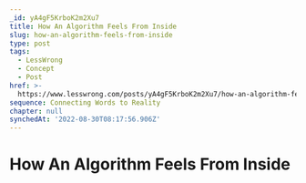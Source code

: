 ```yaml
---
_id: yA4gF5KrboK2m2Xu7
title: How An Algorithm Feels From Inside
slug: how-an-algorithm-feels-from-inside
type: post
tags:
  - LessWrong
  - Concept
  - Post
href: >-
  https://www.lesswrong.com/posts/yA4gF5KrboK2m2Xu7/how-an-algorithm-feels-from-inside
sequence: Connecting Words to Reality
chapter: null
synchedAt: '2022-08-30T08:17:56.906Z'
---
```


# How An Algorithm Feels From Inside
